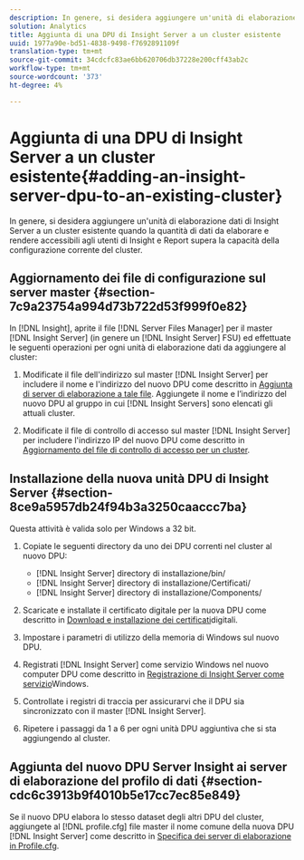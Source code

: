 ```yaml
---
description: In genere, si desidera aggiungere un'unità di elaborazione dati di Insight Server a un cluster esistente quando la quantità di dati da elaborare e rendere accessibili agli utenti di Insight e Report supera la capacità della configurazione corrente del cluster.
solution: Analytics
title: Aggiunta di una DPU di Insight Server a un cluster esistente
uuid: 1977a90e-bd51-4838-9498-f7692891109f
translation-type: tm+mt
source-git-commit: 34cdcfc83ae6bb620706db37228e200cff43ab2c
workflow-type: tm+mt
source-wordcount: '373'
ht-degree: 4%

---
```



# Aggiunta di una DPU di Insight Server a un cluster esistente{#adding-an-insight-server-dpu-to-an-existing-cluster}

In genere, si desidera aggiungere un&#39;unità di elaborazione dati di Insight Server a un cluster esistente quando la quantità di dati da elaborare e rendere accessibili agli utenti di Insight e Report supera la capacità della configurazione corrente del cluster.

## Aggiornamento dei file di configurazione sul server master {#section-7c9a23754a994d73b722d53f999f0e82}

In [!DNL Insight], aprite il file [!DNL Server Files Manager] per il master [!DNL Insight Server] (in genere un [!DNL Insight Server] FSU) ed effettuate le seguenti operazioni per ogni unità di elaborazione dati da aggiungere al cluster:

1. Modificate il file dell&#39;indirizzo sul master [!DNL Insight Server] per includere il nome e l&#39;indirizzo del nuovo DPU come descritto in [Aggiunta di server di elaborazione a tale file](../../../../../home/c-inst-svr/c-install-ins-svr/c-ins-svr-clstrs/c-inst-ins-svr-clstr/c-inst-proc-clstr/c-config-mstr-ins-svr-clstr.md#section-2fe5298180164e8dbaa59ea6b6ff682d). Aggiungete il nome e l’indirizzo del nuovo DPU al gruppo in cui [!DNL Insight Servers] sono elencati gli attuali cluster.

1. Modificate il file di controllo di accesso sul master [!DNL Insight Server] per includere l&#39;indirizzo IP del nuovo DPU come descritto in [Aggiornamento del file di controllo di accesso per un cluster](../../../../../home/c-inst-svr/c-install-ins-svr/c-ins-svr-clstrs/c-inst-ins-svr-clstr/c-inst-proc-clstr/c-config-mstr-ins-svr-clstr.md#section-fce1367d92a445168c35e9ca506e7d6b).

## Installazione della nuova unità DPU di Insight Server {#section-8ce9a5957db24f94b3a3250caaccc7ba}

Questa attività è valida solo per Windows a 32 bit.

1. Copiate le seguenti directory da uno dei DPU correnti nel cluster al nuovo DPU:

   * [!DNL Insight Server] directory di installazione/bin/
   * [!DNL Insight Server] directory di installazione/Certificati/
   * [!DNL Insight Server] directory di installazione/Components/

1. Scaricate e installate il certificato digitale per la nuova DPU come descritto in [Download e installazione dei certificati](../../../../../home/c-inst-svr/c-install-ins-svr/t-install-proc-inst-svr-dpu/c-dnld-dgtl-cert/c-dnld-dgtl-cert.md#concept-4f79c240492f4e52b6375b4b3bbefa17)digitali.
1. Impostare i parametri di utilizzo della memoria di Windows sul nuovo DPU.
1. Registrati [!DNL Insight Server] come servizio Windows nel nuovo computer DPU come descritto in [Registrazione di Insight Server come servizio](../../../../../home/c-inst-svr/c-install-ins-svr/t-install-proc-inst-svr-dpu/c-reg-wdws-svc.md#concept-f2c7aa891d544a2595aa01d0d796a540)Windows.

1. Controllate i registri di traccia per assicurarvi che il DPU sia sincronizzato con il master [!DNL Insight Server].
1. Ripetere i passaggi da 1 a 6 per ogni unità DPU aggiuntiva che si sta aggiungendo al cluster.

## Aggiunta del nuovo DPU Server Insight ai server di elaborazione del profilo di dati {#section-cdc6c3913b9f4010b5e17cc7ec85e849}

Se il nuovo DPU elabora lo stesso dataset degli altri DPU del cluster, aggiungete al [!DNL profile.cfg] file master il nome comune della nuova DPU [!DNL Insight Server] come descritto in [Specifica dei server di elaborazione in Profile.cfg](../../../../../home/c-inst-svr/c-install-ins-svr/c-ins-svr-clstrs/c-inst-ins-svr-clstr/c-inst-proc-clstr/c-config-prof-run-clstr.md#section-99664e072c21462f91fbafb6d893fcf9).

